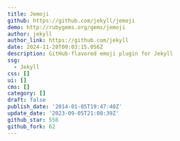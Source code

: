 ```yaml
---
title: Jemoji
github: https://github.com/jekyll/jemoji
demo: http://rubygems.org/gems/jemoji
author: jekyll
author_link: https://github.com/jekyll
date: 2024-11-28T00:03:15.056Z
description: GitHub-flavored emoji plugin for Jekyll
ssg:
  - Jekyll
css: []
ui: []
cms: []
category: []
draft: false
publish_date: '2014-01-05T19:47:40Z'
update_date: '2023-09-05T21:08:39Z'
github_star: 556
github_fork: 62
---
```

